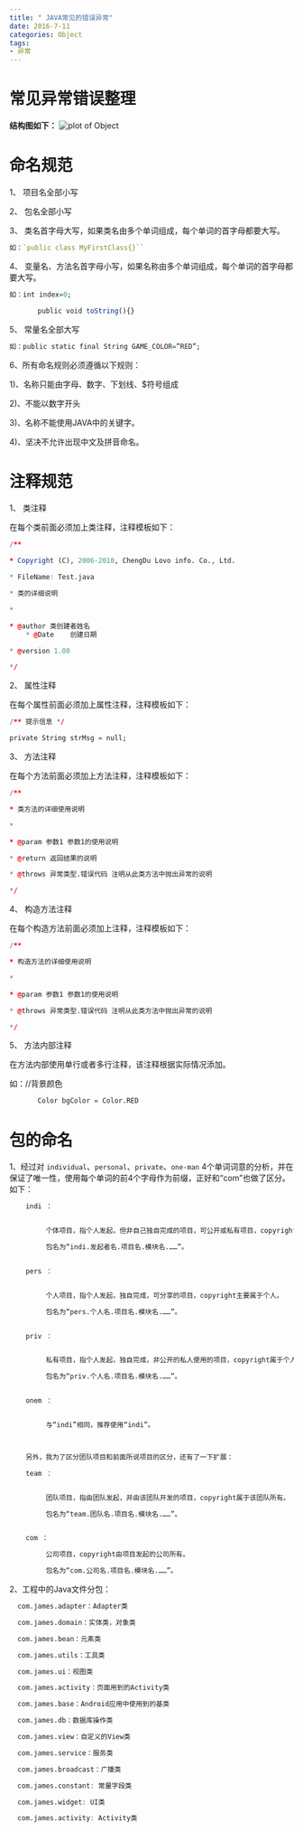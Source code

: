 ```yaml
---
title: " JAVA常见的错误异常"
date: 2016-7-11
categories: Object
tags:
- 异常
---
```



# 常见异常错误整理
**结构图如下：**
![plot of Object](/images/Object)


<!-- more -->


# 命名规范

1、 项目名全部小写

2、 包名全部小写

3、 类名首字母大写，如果类名由多个单词组成，每个单词的首字母都要大写。

```R
如：`public class MyFirstClass{}``
```

4、 变量名、方法名首字母小写，如果名称由多个单词组成，每个单词的首字母都要大写。

```R
如：int index=0;

       public void toString(){}
```

5、 常量名全部大写

```R
如：public static final String GAME_COLOR=”RED”;
```

6、所有命名规则必须遵循以下规则：

1)、名称只能由字母、数字、下划线、$符号组成

2)、不能以数字开头

3)、名称不能使用JAVA中的关键字。

4)、坚决不允许出现中文及拼音命名。



# 注释规范

1、   类注释

在每个类前面必须加上类注释，注释模板如下：

```R
/**

* Copyright (C), 2006-2010, ChengDu Lovo info. Co., Ltd.

* FileName: Test.java

* 类的详细说明

*

* @author 类创建者姓名
    * @Date    创建日期

* @version 1.00

*/

```

2、   属性注释

在每个属性前面必须加上属性注释，注释模板如下：

```R
/** 提示信息 */

private String strMsg = null;

```

3、   方法注释

在每个方法前面必须加上方法注释，注释模板如下：

```R
/**

* 类方法的详细使用说明

*

* @param 参数1 参数1的使用说明

* @return 返回结果的说明

* @throws 异常类型.错误代码 注明从此类方法中抛出异常的说明

*/

```

4、   构造方法注释

在每个构造方法前面必须加上注释，注释模板如下：

```R
/**

* 构造方法的详细使用说明

*

* @param 参数1 参数1的使用说明

* @throws 异常类型.错误代码 注明从此类方法中抛出异常的说明

*/

```

5、   方法内部注释

在方法内部使用单行或者多行注释，该注释根据实际情况添加。

如：//背景颜色

```R
       Color bgColor = Color.RED
```

# 包的命名

1、经过对 `individual`、`personal`、`private`、`one-man` 4个单词词意的分析，并在保证了唯一性，使用每个单词的前4个字母作为前缀，正好和“com”也做了区分。如下：
```R
    indi ：


         个体项目，指个人发起，但非自己独自完成的项目，可公开或私有项目，copyright主要属于发起者。

         包名为“indi.发起者名.项目名.模块名.……”。


    pers ：


         个人项目，指个人发起，独自完成，可分享的项目，copyright主要属于个人。

         包名为“pers.个人名.项目名.模块名.……”。


    priv ：


         私有项目，指个人发起，独自完成，非公开的私人使用的项目，copyright属于个人。

         包名为“priv.个人名.项目名.模块名.……”。


    onem ：


         与“indi”相同，推荐使用“indi”。



    另外，我为了区分团队项目和前面所说项目的区分，还有了一下扩展：

    team ：


         团队项目，指由团队发起，并由该团队开发的项目，copyright属于该团队所有。

         包名为“team.团队名.项目名.模块名.……”。


    com ：

         公司项目，copyright由项目发起的公司所有。

         包名为“com.公司名.项目名.模块名.……”。
```

2、工程中的Java文件分包：

```R
  com.james.adapter：Adapter类

  com.james.domain：实体类，对象类

  com.james.bean：元素类

  com.james.utils：工具类

  com.james.ui：视图类

  com.james.activity：页面用到的Activity类

  com.james.base：Android应用中使用到的基类

  com.james.db：数据库操作类

  com.james.view：自定义的View类

  com.james.service：服务类

  com.james.broadcast：广播类

  com.james.constant: 常量字段类

  com.james.widget: UI类

  com.james.activity: Activity类

```